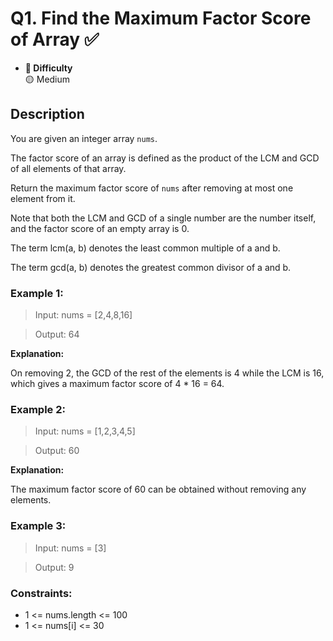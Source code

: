 # Q1. Find the Maximum Factor Score of Array ✅
- **📁 Difficulty**  
  🟡 Medium

## Description 

You are given an integer array `nums`.

The factor score of an array is defined as the product of the LCM and GCD of all elements of that array.

Return the maximum factor score of `nums` after removing at most one element from it.

Note that both the LCM and GCD of a single number are the number itself, and the factor score of an empty array is 0.

The term lcm(a, b) denotes the least common multiple of a and b.

The term gcd(a, b) denotes the greatest common divisor of a and b.

 

### Example 1:

> Input: nums = [2,4,8,16]

> Output: 64

**Explanation:**

On removing 2, the GCD of the rest of the elements is 4 while the LCM is 16, which gives a maximum factor score of 4 * 16 = 64.

### Example 2:

> Input: nums = [1,2,3,4,5]

> Output: 60

**Explanation:**

The maximum factor score of 60 can be obtained without removing any elements.

### Example 3:

> Input: nums = [3]

> Output: 9

### Constraints:

- 1 <= nums.length <= 100
- 1 <= nums[i] <= 30